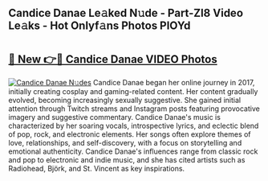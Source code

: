 ## Candice Danae Le𝚊ked N𝚞de - Part-ZI8 Video Le𝚊ks - Hot Onlyf𝚊ns Photos PIOYd

# <h2><a href="http://ab75502.deff.icu/?id=Candice+Danae">🔗 New 👉🔴 Candice Danae VIDEO Photos</a></h2>

[![Candice Danae N𝚞des](https://i.imgur.com/rIISA9y.gif)](http://ab75502.deff.icu/?id=Candice+Danae)
Candice Danae began her online journey in 2017, initially creating cosplay and gaming-related content. Her content gradually evolved, becoming increasingly sexually suggestive. She gained initial attention through Twitch streams and Instagram posts featuring provocative imagery and suggestive commentary. Candice Danae's music is characterized by her soaring vocals, introspective lyrics, and eclectic blend of pop, rock, and electronic elements. Her songs often explore themes of love, relationships, and self-discovery, with a focus on storytelling and emotional authenticity. Candice Danae's influences range from classic rock and pop to electronic and indie music, and she has cited artists such as Radiohead, Björk, and St. Vincent as key inspirations.

